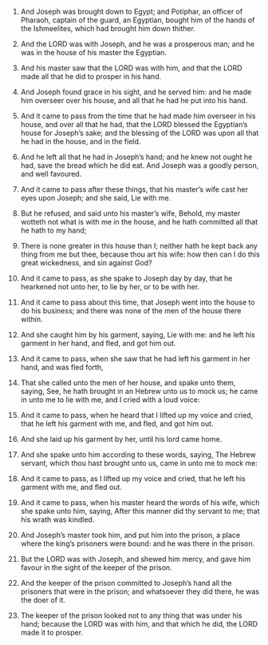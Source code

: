 1. And Joseph was brought down to Egypt; and Potiphar, an officer of
Pharaoh, captain of the guard, an Egyptian, bought him of the hands of
the Ishmeelites, which had brought him down thither.

2. And the LORD was with Joseph, and he was a prosperous man; and he
was in the house of his master the Egyptian.

3. And his master saw that the LORD was with him, and that the LORD
made all that he did to prosper in his hand.

4. And Joseph found grace in his sight, and he served him: and he
made him overseer over his house, and all that he had he put into his
hand.

5. And it came to pass from the time that he had made him overseer
in his house, and over all that he had, that the LORD blessed the
Egyptian’s house for Joseph’s sake; and the blessing of the LORD was
upon all that he had in the house, and in the field.

6. And he left all that he had in Joseph’s hand; and he knew not
ought he had, save the bread which he did eat. And Joseph was a goodly
person, and well favoured.

7. And it came to pass after these things, that his master’s wife
cast her eyes upon Joseph; and she said, Lie with me.

8. But he refused, and said unto his master’s wife, Behold, my
master wotteth not what is with me in the house, and he hath committed
all that he hath to my hand;

9. There is none greater in this house
than I; neither hath he kept back any thing from me but thee, because
thou art his wife: how then can I do this great wickedness, and sin
against God?

10. And it came to pass, as she spake to Joseph day by
day, that he hearkened not unto her, to lie by her, or to be with her.

11. And it came to pass about this time, that Joseph went into the
house to do his business; and there was none of the men of the house
there within.

12. And she caught him by his garment, saying, Lie with me: and he
left his garment in her hand, and fled, and got him out.

13. And it came to pass, when she saw that he had left his garment
in her hand, and was fled forth,

14. That she called unto the men of
her house, and spake unto them, saying, See, he hath brought in an
Hebrew unto us to mock us; he came in unto me to lie with me, and I
cried with a loud voice:

15. And it came to pass, when he heard that
I lifted up my voice and cried, that he left his garment with me, and
fled, and got him out.

16. And she laid up his garment by her, until his lord came home.

17. And she spake unto him according to these words, saying, The
Hebrew servant, which thou hast brought unto us, came in unto me to
mock me:

18. And it came to pass, as I lifted up my voice and cried,
that he left his garment with me, and fled out.

19. And it came to pass, when his master heard the words of his
wife, which she spake unto him, saying, After this manner did thy
servant to me; that his wrath was kindled.

20. And Joseph’s master took him, and put him into the prison, a
place where the king’s prisoners were bound: and he was there in the
prison.

21. But the LORD was with Joseph, and shewed him mercy, and gave him
favour in the sight of the keeper of the prison.

22. And the keeper of the prison committed to Joseph’s hand all the
prisoners that were in the prison; and whatsoever they did there, he
was the doer of it.

23. The keeper of the prison looked not to any thing that was under
his hand; because the LORD was with him, and that which he did, the
LORD made it to prosper.